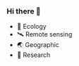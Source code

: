 ### Hi there 👋

- 🌱 Ecology  
- 🛰  Remote sensing 
- 🌏 Geographic
- 📖 Research 



<!--
**mario199745/mario199745** is a ✨ _special_ ✨ repository because its `README.md` (this file) appears on your GitHub profile.

Here are some ideas to get you started:

- 🌱 Ecology  
- 🛰  Remote sensing 
- 🌏 Geographic
- 📖 Research 
-->
